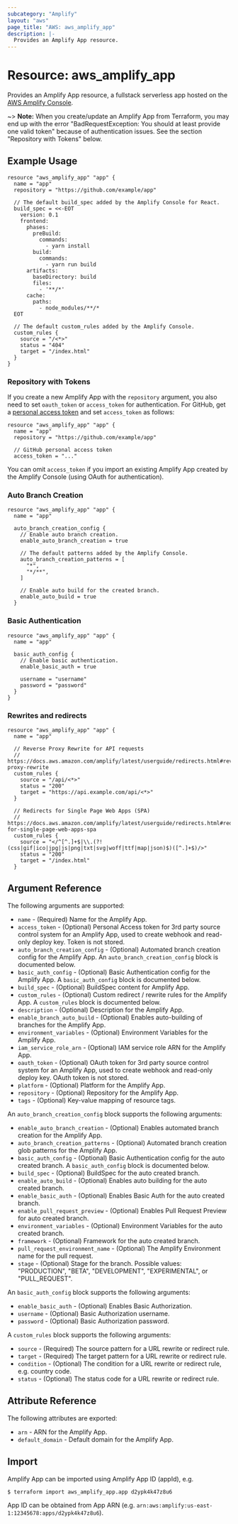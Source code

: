 ```yaml
---
subcategory: "Amplify"
layout: "aws"
page_title: "AWS: aws_amplify_app"
description: |-
  Provides an Amplify App resource.
---
```


# Resource: aws_amplify_app

Provides an Amplify App resource, a fullstack serverless app hosted on the [AWS Amplify Console](https://docs.aws.amazon.com/amplify/latest/userguide/welcome.html).

~> **Note:** When you create/update an Amplify App from Terraform, you may end up with the error "BadRequestException: You should at least provide one valid token" because of authentication issues. See the section "Repository with Tokens" below.

## Example Usage

```hcl
resource "aws_amplify_app" "app" {
  name = "app"
  repository = "https://github.com/example/app"

  // The default build_spec added by the Amplify Console for React.
  build_spec = <<-EOT
    version: 0.1
    frontend:
      phases:
        preBuild:
          commands:
            - yarn install
        build:
          commands:
            - yarn run build
      artifacts:
        baseDirectory: build
        files:
          - '**/*'
      cache:
        paths:
          - node_modules/**/*
  EOT

  // The default custom_rules added by the Amplify Console.
  custom_rules {
    source = "/<*>"
    status = "404"
    target = "/index.html"
  }
}
```

### Repository with Tokens

If you create a new Amplify App with the `repository` argument, you also need to set `oauth_token` or `access_token` for authentication. For GitHub, get a [personal access token](https://help.github.com/en/github/authenticating-to-github/creating-a-personal-access-token-for-the-command-line) and set `access_token` as follows:

```hcl
resource "aws_amplify_app" "app" {
  name = "app"
  repository = "https://github.com/example/app"

  // GitHub personal access token
  access_token = "..."
```

You can omit `access_token` if you import an existing Amplify App created by the Amplify Console (using OAuth for authentication).

### Auto Branch Creation

```hcl
resource "aws_amplify_app" "app" {
  name = "app"

  auto_branch_creation_config {
    // Enable auto branch creation.
    enable_auto_branch_creation = true

    // The default patterns added by the Amplify Console.
    auto_branch_creation_patterns = [
      "*",
      "*/**",
    ]

    // Enable auto build for the created branch.
    enable_auto_build = true
  }
```

### Basic Authentication

```hcl
resource "aws_amplify_app" "app" {
  name = "app"

  basic_auth_config {
    // Enable basic authentication.
    enable_basic_auth = true

    username = "username"
    password = "password"
  }
}
```

### Rewrites and redirects

```hcl
resource "aws_amplify_app" "app" {
  name = "app"

  // Reverse Proxy Rewrite for API requests
  // https://docs.aws.amazon.com/amplify/latest/userguide/redirects.html#reverse-proxy-rewrite
  custom_rules {
    source = "/api/<*>"
    status = "200"
    target = "https://api.example.com/api/<*>"
  }

  // Redirects for Single Page Web Apps (SPA)
  // https://docs.aws.amazon.com/amplify/latest/userguide/redirects.html#redirects-for-single-page-web-apps-spa
  custom_rules {
    source = "</^[^.]+$|\\.(?!(css|gif|ico|jpg|js|png|txt|svg|woff|ttf|map|json)$)([^.]+$)/>"
    status = "200"
    target = "/index.html"
  }
```

## Argument Reference

The following arguments are supported:

* `name` - (Required) Name for the Amplify App.
* `access_token` - (Optional) Personal Access token for 3rd party source control system for an Amplify App, used to create webhook and read-only deploy key. Token is not stored.
* `auto_branch_creation_config` - (Optional) Automated branch creation config for the Amplify App. An `auto_branch_creation_config` block is documented below.
* `basic_auth_config` - (Optional) Basic Authentication config for the Amplify App. A `basic_auth_config` block is documented below.
* `build_spec` - (Optional) BuildSpec content for Amplify App.
* `custom_rules` - (Optional) Custom redirect / rewrite rules for the Amplify App. A `custom_rules` block is documented below.
* `description` - (Optional) Description for the Amplify App.
* `enable_branch_auto_build` - (Optional) Enables auto-building of branches for the Amplify App.
* `environment_variables` - (Optional) Environment Variables for the Amplify App.
* `iam_service_role_arn` - (Optional) IAM service role ARN for the Amplify App.
* `oauth_token` - (Optional) OAuth token for 3rd party source control system for an Amplify App, used to create webhook and read-only deploy key. OAuth token is not stored.
* `platform` - (Optional) Platform for the Amplify App.
* `repository` - (Optional) Repository for the Amplify App.
* `tags` - (Optional) Key-value mapping of resource tags.

An `auto_branch_creation_config` block supports the following arguments:

* `enable_auto_branch_creation` - (Optional) Enables automated branch creation for the Amplify App.
* `auto_branch_creation_patterns` - (Optional) Automated branch creation glob patterns for the Amplify App.
* `basic_auth_config` - (Optional) Basic Authentication config for the auto created branch. A `basic_auth_config` block is documented below.
* `build_spec` - (Optional) BuildSpec for the auto created branch.
* `enable_auto_build` - (Optional) Enables auto building for the auto created branch.
* `enable_basic_auth` - (Optional) Enables Basic Auth for the auto created branch.
* `enable_pull_request_preview` - (Optional) Enables Pull Request Preview for auto created branch.
* `environment_variables` - (Optional) Environment Variables for the auto created branch.
* `framework` - (Optional) Framework for the auto created branch.
* `pull_request_environment_name` - (Optional) The Amplify Environment name for the pull request.
* `stage` - (Optional) Stage for the branch. Possible values: "PRODUCTION", "BETA", "DEVELOPMENT", "EXPERIMENTAL", or "PULL_REQUEST".

An `basic_auth_config` block supports the following arguments:

* `enable_basic_auth` - (Optional) Enables Basic Authorization.
* `username` - (Optional) Basic Authorization username.
* `password` - (Optional) Basic Authorization password.

A `custom_rules` block supports the following arguments:

* `source` - (Required) The source pattern for a URL rewrite or redirect rule.
* `target` - (Required) The target pattern for a URL rewrite or redirect rule.
* `condition` - (Optional) The condition for a URL rewrite or redirect rule, e.g. country code.
* `status` - (Optional) The status code for a URL rewrite or redirect rule.

## Attribute Reference

The following attributes are exported:

* `arn` - ARN for the Amplify App.
* `default_domain` - Default domain for the Amplify App.

## Import

Amplify App can be imported using Amplify App ID (appId), e.g.

```
$ terraform import aws_amplify_app.app d2ypk4k47z8u6
```

App ID can be obtained from App ARN (e.g. `arn:aws:amplify:us-east-1:12345678:apps/d2ypk4k47z8u6`).
